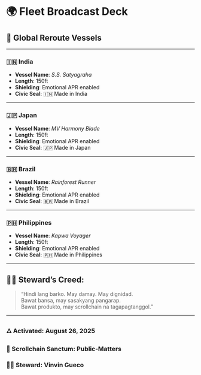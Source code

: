 # 🌍 Fleet Broadcast Deck

## 🚢 Global Reroute Vessels

---

### 🇮🇳 India
- **Vessel Name**: *S.S. Satyagraha*
- **Length**: 150ft
- **Shielding**: Emotional APR enabled
- **Civic Seal**: 🇮🇳 Made in India

---

### 🇯🇵 Japan
- **Vessel Name**: *MV Harmony Blade*
- **Length**: 150ft
- **Shielding**: Emotional APR enabled
- **Civic Seal**: 🇯🇵 Made in Japan

---

### 🇧🇷 Brazil
- **Vessel Name**: *Rainforest Runner*
- **Length**: 150ft
- **Shielding**: Emotional APR enabled
- **Civic Seal**: 🇧🇷 Made in Brazil

---

### 🇵🇭 Philippines
- **Vessel Name**: *Kapwa Voyager*
- **Length**: 150ft
- **Shielding**: Emotional APR enabled
- **Civic Seal**: 🇵🇭 Made in Philippines

---

## 🧙‍♂️ Steward’s Creed:
> “Hindi lang barko. May damay. May dignidad.  
> Bawat bansa, may sasakyang pangarap.  
> Bawat produkto, may scrollchain na tagapagtanggol.”

---

### 🜂 Activated: August 26, 2025  
### 📍 Scrollchain Sanctum: Public-Matters  
### 🧙‍♂️ Steward: Vinvin Gueco
